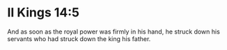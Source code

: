 # II Kings 14:5

And as soon as the royal power was firmly in his hand, he struck down his servants who had struck down the king his father.
